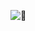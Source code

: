 ![🤔](https://www.startpage.com/av/proxy-image?piurl=https%3A%2F%2Fvignette.wikia.nocookie.net%2Fgoosebumps%2Fimages%2F1%2F1a%2FSpinning_thinking_emoji_2.gif%2Frevision%2Flatest%3Fcb%3D20170924235047&sp=1694418486T3aa48911dc0b1555396d032d6fcccdbd316d6021fa88df28d51a4d315611d04d)
